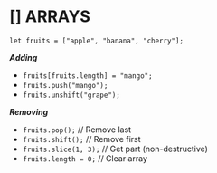 # [] ARRAYS

  `let fruits = ["apple", "banana", "cherry"];`
  
  ***Adding***
  - `fruits[fruits.length] = "mango";`
  - `fruits.push("mango");`
  - `fruits.unshift("grape");`
  
  ***Removing***
  - `fruits.pop();`        // Remove last
  - `fruits.shift();`      // Remove first
  - `fruits.slice(1, 3);`  // Get part (non-destructive)
  - `fruits.length = 0;`   // Clear array
